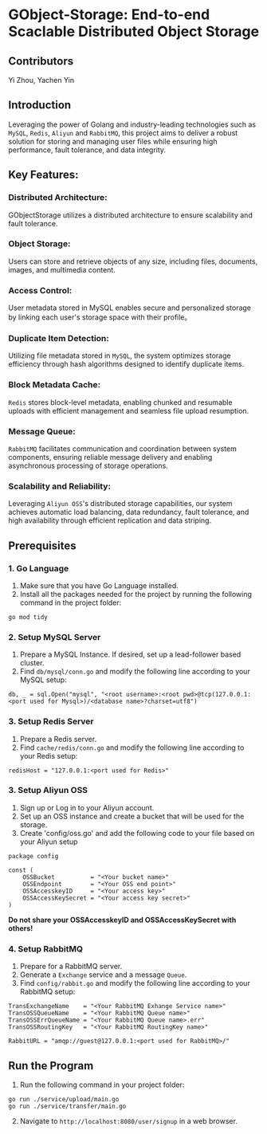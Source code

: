 # GObject-Storage: End-to-end Scaclable Distributed Object Storage

## Contributors
Yi Zhou, Yachen Yin

## Introduction
Leveraging the power of Golang and industry-leading technologies such as `MySQL`, `Redis`, `Aliyun` and `RabbitMQ`, this project aims to deliver a robust solution for storing and managing user files while ensuring high performance, fault tolerance, and data integrity.

## Key Features:
### Distributed Architecture: 
GObjectStorage utilizes a distributed architecture to ensure scalability and fault tolerance.

### Object Storage: 
Users can store and retrieve objects of any size, including files, documents, images, and multimedia content.

### Access Control: 
User metadata stored in MySQL enables secure and personalized storage by linking each user's storage space with their profile。

### Duplicate Item Detection: 
Utilizing file metadata stored in `MySQL`, the system optimizes storage efficiency through hash algorithms designed to identify duplicate items.

### Block Metadata Cache: 
`Redis` stores block-level metadata, enabling chunked and resumable uploads with efficient management and seamless file upload resumption.

### Message Queue: 
`RabbitMQ` facilitates communication and coordination between system components, ensuring reliable message delivery and enabling asynchronous processing of storage operations.

### Scalability and Reliability: 
Leveraging `Aliyun OSS`'s distributed storage capabilities, our system achieves automatic load balancing, data redundancy, fault tolerance, and high availability through efficient replication and data striping.


## Prerequisites
### 1. Go Language
1. Make sure that you have Go Language installed.
2. Install all the packages needed for the project by running the following command in the project folder:
```
go mod tidy
```

### 2. Setup MySQL Server
1. Prepare a MySQL Instance. If desired, set up a lead-follower based cluster.
2. Find `db/mysql/conn.go` and modify the following line according to your MySQL setup:
```
db, _ = sql.Open("mysql", "<root username>:<root pwd>@tcp(127.0.0.1:<port used for Mysql>)/<database name>?charset=utf8")
```

### 3. Setup Redis Server
1. Prepare a Redis server.
2. Find `cache/redis/conn.go` and modify the following line according to your Redis setup:
```
redisHost = "127.0.0.1:<port used for Redis>"
```

### 3. Setup Aliyun OSS
1. Sign up or Log in to your Aliyun account.
2. Set up an OSS instance and create a bucket that will be used for the storage.
3. Create 'config/oss.go' and add the following code to your file based on your Aliyun setup
```
package config

const (
	OSSBucket          = "<Your bucket name>"
	OSSEndpoint        = "<Your OSS end point>"
	OSSAccesskeyID     = "<Your access key>"
	OSSAccessKeySecret = "<Your access key secret>"
)
```
**Do not share your __OSSAccesskeyID__ and __OSSAccessKeySecret__ with others!**

### 4. Setup RabbitMQ
1. Prepare for a RabbitMQ server.
2. Generate a `Exchange` service and a message `Queue`.
3. Find `config/rabbit.go` and modify the following line according to your RabbitMQ setup:
```
TransExchangeName    = "<Your RabbitMQ Exhange Service name>"
TransOSSQueueName    = "<Your RabbitMQ Queue name>"
TransOSSErrQueueName = "<Your RabbitMQ Queue name>.err"
TransOSSRoutingKey   = "<Your RabbitMQ RoutingKey name>"

RabbitURL = "amqp://guest@127.0.0.1:<port used for RabbitMQ>/"
```

## Run the Program
1. Run the following command in your project folder:
```
go run ./service/upload/main.go
go run ./service/transfer/main.go
```
2. Navigate to `http://localhost:8080/user/signup` in a web browser.


